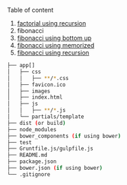 Table of content
1. [factorial using recursion](https://github.com/arunvemireddy/Leet_Code/blob/master/factorialrecusrsion.py)
2. fibonacci
  1. [fibonacci using bottom up](https://github.com/arunvemireddy/Leet_Code/blob/master/fibonaccibottomup.py)
  2. [fibonacci using memorized](https://github.com/arunvemireddy/Leet_Code/blob/master/fibonaccimemoized.py)
  3. [fibonacci using recursion](https://github.com/arunvemireddy/Leet_Code/blob/master/factorialrecusrsion.py)

```bash
├── app[]
│   ├── css
│   │   ├── **/*.css
│   ├── favicon.ico
│   ├── images
│   ├── index.html
│   ├── js
│   │   ├── **/*.js
│   └── partials/template
├── dist (or build)
├── node_modules
├── bower_components (if using bower)
├── test
├── Gruntfile.js/gulpfile.js
├── README.md
├── package.json
├── bower.json (if using bower)
└── .gitignore
```
